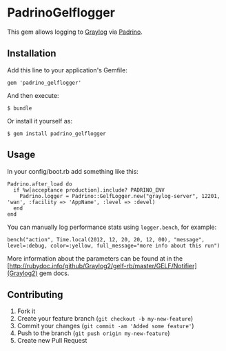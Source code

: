 # PadrinoGelflogger

This gem allows logging to [Graylog](http://graylog2.org/) via [Padrino](padrinorb.com).

## Installation

Add this line to your application's Gemfile:

    gem 'padrino_gelflogger'

And then execute:

    $ bundle

Or install it yourself as:

    $ gem install padrino_gelflogger

## Usage
In your config/boot.rb add something like this:

    Padrino.after_load do
      if %w[acceptance production].include? PADRINO_ENV
        Padrino.logger = Padrino::GelfLogger.new("graylog-server", 12201, 'wan', :facility => 'AppName', :level => :devel)
      end
    end

You can manually log performance stats using `logger.bench`, for example:

    bench("action", Time.local(2012, 12, 20, 20, 12, 00), "message", level=:debug, color=:yellow, full_message="more info about this run")


More information about the parameters can be found at in the  [http://rubydoc.info/github/Graylog2/gelf-rb/master/GELF/Notifier](Graylog2) gem docs. 

## Contributing

1. Fork it
2. Create your feature branch (`git checkout -b my-new-feature`)
3. Commit your changes (`git commit -am 'Added some feature'`)
4. Push to the branch (`git push origin my-new-feature`)
5. Create new Pull Request
